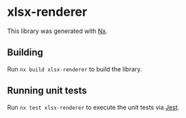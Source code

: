 # xlsx-renderer

This library was generated with [Nx](https://nx.dev).

## Building

Run `nx build xlsx-renderer` to build the library.

## Running unit tests

Run `nx test xlsx-renderer` to execute the unit tests via [Jest](https://jestjs.io).
